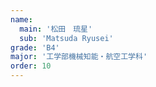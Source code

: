 ```yaml
---
name:
  main: '松田　琉星'
  sub: 'Matsuda Ryusei'
grade: 'B4'
major: '工学部機械知能・航空工学科'
order: 10
---
```



